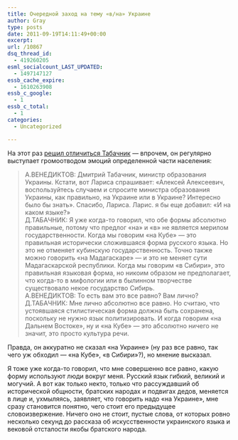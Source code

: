 ```yaml
---
title: Очередной заход на тему «в/на» Украине
author: Gray
type: posts
date: 2011-09-19T14:11:49+00:00
excerpt:
url: /10867
dsq_thread_id:
  - 419260205
esml_socialcount_LAST_UPDATED:
  - 1497147127
essb_cache_expire:
  - 1610263908
essb_c_google:
  - 1
essb_c_total:
  - 1
categories:
  - Uncategorized

---
```








На этот раз [решил отличиться Табачник][1] — впрочем, он регулярно выступает громоотводом эмоций определенной части населения:

> А.ВЕНЕДИКТОВ: Дмитрий Табачник, министр образования Украины. Кстати, вот Лариса спрашивает: «Алексей Алексеевич, воспользуйтесь случаем и спросите министра образования Украины, как правильно, на Украине или в Украине? Интересно было бы знать». Спасибо, Лариса. Ларис. я бы еще добавил: «И на каком языке?»   
> Д.ТАБАЧНИК: Я уже когда-то говорил, что обе формы абсолютно правильные, потому что предлог «на» и «в» не является мерилом государственности. Когда мы говорим «на Кубе» &#8212; это правильная исторически сложившаяся форма русского языка. Но это не отменяет кубинскую государственность. Точно также можно говорить «на Мадагаскаре» &#8212; и это не меняет сути Мадагаскарской республики. Когда мы говорим «в Сибири», это правильная языковая форма, но никоим образом не предполагает, что когда-то в мифологии или в былинном творчестве существовало некое государство Сибирь.   
> А.ВЕНЕДИКТОВ: То есть вам это все равно? Вам лично?   
> Д.ТАБАЧНИК: Мне лично абсолютно все равно. Но считаю, что устоявшаяся стилистическая форма должна быть сохранена, поскольку не нужно язык политизировать. И когда говорим «на Дальнем Востоке», ну и «на Кубе» &#8212; это абсолютно ничего не значит, это просто культура речи.

Правда, он аккуратно не сказал &#171;на Украине&#187; (ну раз все равно, так чего уж обходил — &#171;на Кубе&#187;, &#171;в Сибири&#187;?), но мнение высказал.

Я тоже уже когда-то говорил, что мне совершенно все равно, какую форму используют люди вокруг меня. Русский язык гибкий, великий и могучий. А вот как только некто, только что рассуждавший об исторической общности, братских народах и подвигах дедов, меняется в лице и, ухмыляясь, заявляет, что говорить надо &#171;на Украине&#187;, мне сразу становится понятно, чего стоит его предыдущее словоизвержение. Ничего оно не стоит, пустые слова, от которых ровно несколько секунд до рассказа об искусственности украинского языка и вековой отсталости якобы братского народа.

 [1]: http://echo.msk.ru/programs/razvorot/811613-echo/